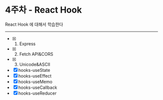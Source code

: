 # 4주차 - React Hook

React Hook 에 대해서 학습한다

---

- [x] 1. Express
- [x] 2. Fetch API&CORS
- [x] 3. Unicode&ASCII
- [x] hooks-useState
- [x] hooks-useEffect
- [x] hooks-useMemo
- [x] hooks-useCallback
- [x] hooks-useReducer
